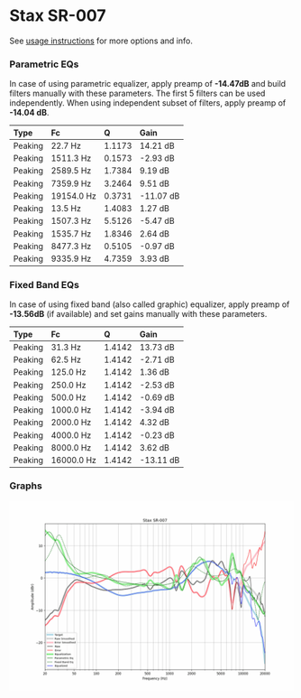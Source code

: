 # Stax SR-007
See [usage instructions](https://github.com/jaakkopasanen/AutoEq#usage) for more options and info.

### Parametric EQs
In case of using parametric equalizer, apply preamp of **-14.47dB** and build filters manually
with these parameters. The first 5 filters can be used independently.
When using independent subset of filters, apply preamp of **-14.04 dB**.

| Type    | Fc         |      Q | Gain      |
|:--------|:-----------|:-------|:----------|
| Peaking | 22.7 Hz    | 1.1173 | 14.21 dB  |
| Peaking | 1511.3 Hz  | 0.1573 | -2.93 dB  |
| Peaking | 2589.5 Hz  | 1.7384 | 9.19 dB   |
| Peaking | 7359.9 Hz  | 3.2464 | 9.51 dB   |
| Peaking | 19154.0 Hz | 0.3731 | -11.07 dB |
| Peaking | 13.5 Hz    | 1.4083 | 1.27 dB   |
| Peaking | 1507.3 Hz  | 5.5126 | -5.47 dB  |
| Peaking | 1535.7 Hz  | 1.8346 | 2.64 dB   |
| Peaking | 8477.3 Hz  | 0.5105 | -0.97 dB  |
| Peaking | 9335.9 Hz  | 4.7359 | 3.93 dB   |

### Fixed Band EQs
In case of using fixed band (also called graphic) equalizer, apply preamp of **-13.56dB**
(if available) and set gains manually with these parameters.

| Type    | Fc         |      Q | Gain      |
|:--------|:-----------|:-------|:----------|
| Peaking | 31.3 Hz    | 1.4142 | 13.73 dB  |
| Peaking | 62.5 Hz    | 1.4142 | -2.71 dB  |
| Peaking | 125.0 Hz   | 1.4142 | 1.36 dB   |
| Peaking | 250.0 Hz   | 1.4142 | -2.53 dB  |
| Peaking | 500.0 Hz   | 1.4142 | -0.69 dB  |
| Peaking | 1000.0 Hz  | 1.4142 | -3.94 dB  |
| Peaking | 2000.0 Hz  | 1.4142 | 4.32 dB   |
| Peaking | 4000.0 Hz  | 1.4142 | -0.23 dB  |
| Peaking | 8000.0 Hz  | 1.4142 | 3.62 dB   |
| Peaking | 16000.0 Hz | 1.4142 | -13.11 dB |

### Graphs
![](./Stax%20SR-007.png)
